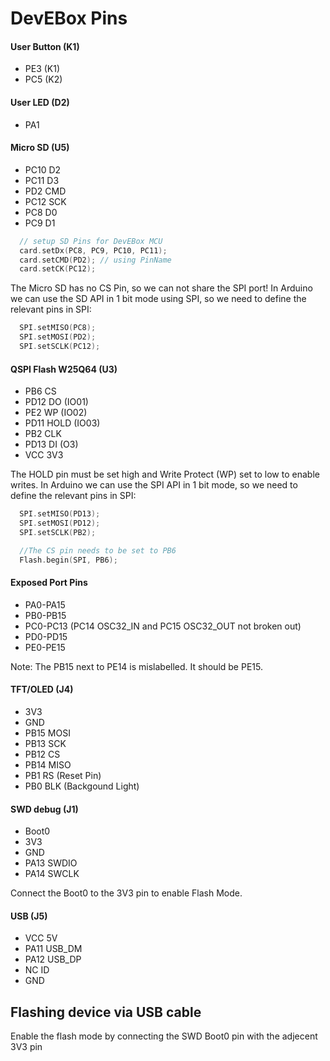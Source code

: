 # DevEBox Pins

#### User Button (K1)

- PE3 (K1)
- PC5 (K2)


#### User LED (D2)

- PA1

#### Micro SD (U5)

- PC10 D2
- PC11 D3
- PD2 CMD
- PC12 SCK
- PC8 D0
- PC9 D1

```C++
  // setup SD Pins for DevEBox MCU
  card.setDx(PC8, PC9, PC10, PC11);
  card.setCMD(PD2); // using PinName
  card.setCK(PC12);
```

The Micro SD has no CS Pin, so we can not share the SPI port!
In Arduino we can use the SD API in 1 bit mode using SPI, so we need to define the relevant pins in SPI:

```C++
  SPI.setMISO(PC8);
  SPI.setMOSI(PD2);
  SPI.setSCLK(PC12);
```

#### QSPI Flash W25Q64 (U3)

- PB6 CS
- PD12 DO (IO01)
- PE2 WP (IO02)
- PD11 HOLD (IO03)
- PB2 CLK
- PD13 DI (O3)
- VCC 3V3

The HOLD pin must be set high and Write Protect (WP) set to low to enable writes.
In Arduino we can use the SPI API in 1 bit mode, so we need to define the relevant pins in SPI:

```C++
  SPI.setMISO(PD13);
  SPI.setMOSI(PD12);
  SPI.setSCLK(PB2);

  //The CS pin needs to be set to PB6
  Flash.begin(SPI, PB6);

```

#### Exposed Port Pins

- PA0-PA15
- PB0-PB15
- PC0-PC13 (PC14 OSC32_IN and PC15 OSC32_OUT not broken out)
- PD0-PD15
- PE0-PE15

Note: The PB15 next to PE14 is mislabelled. It should be PE15.

#### TFT/OLED (J4)

- 3V3
- GND
- PB15 MOSI
- PB13 SCK
- PB12 CS
- PB14 MISO
- PB1 RS (Reset Pin)
- PB0 BLK (Backgound Light)


#### SWD debug (J1)

- Boot0
- 3V3
- GND
- PA13 SWDIO
- PA14 SWCLK

Connect the Boot0 to the 3V3 pin to enable Flash Mode.

#### USB (J5)

- VCC 5V
- PA11 USB_DM
- PA12 USB_DP
- NC ID
- GND


## Flashing device via USB cable

Enable the flash mode by connecting the SWD Boot0 pin with the adjecent 3V3 pin


